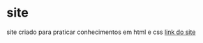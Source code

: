 # site
site criado para praticar conhecimentos em html e css
[link do site](https://vitormanoel17.github.io/site/)

